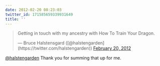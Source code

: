 ```yaml
---
date: 2012-02-20 08:23:03
twitter_id: 171585659339931649
title: ''
---
```


<blockquote class="twitter-tweet"><p lang="en" dir="ltr">Getting in touch with my ancestry with How To Train Your Dragon.</p>&mdash; Bruce Halstensgard ([@halstengarden](https://twitter.com/halstengarden)) <a href="https://twitter.com/halstengarden/status/171435082115072003?ref_src=twsrc%5Etfw">February 20, 2012</a></blockquote>
<script async src="https://platform.twitter.com/widgets.js" charset="utf-8"></script>

[@halstengarden](https://twitter.com/halstengarden) Thank you for summing that up for me.
